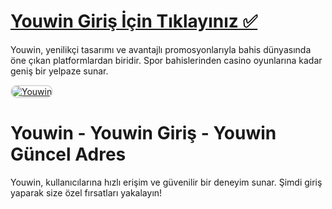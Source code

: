 # <a href="http://www.redly.vip/3A5tsFl">Youwin Giriş İçin Tıklayınız ✅</a>
Youwin, yenilikçi tasarımı ve avantajlı promosyonlarıyla bahis dünyasında öne çıkan platformlardan biridir. Spor bahislerinden casino oyunlarına kadar geniş bir yelpaze sunar.

<a href="http://www.redly.vip/3A5tsFl" title="Youwin">
<img src="https://i.ibb.co/MkY55wf/photo-2025-01-15-16-52-46.jpg" alt="Youwin" style="max-width: 100%; border: 2px solid #ddd; border-radius: 10px;">
</a>

# Youwin - Youwin Giriş - Youwin Güncel Adres
Youwin, kullanıcılarına hızlı erişim ve güvenilir bir deneyim sunar. Şimdi giriş yaparak size özel fırsatları yakalayın!
